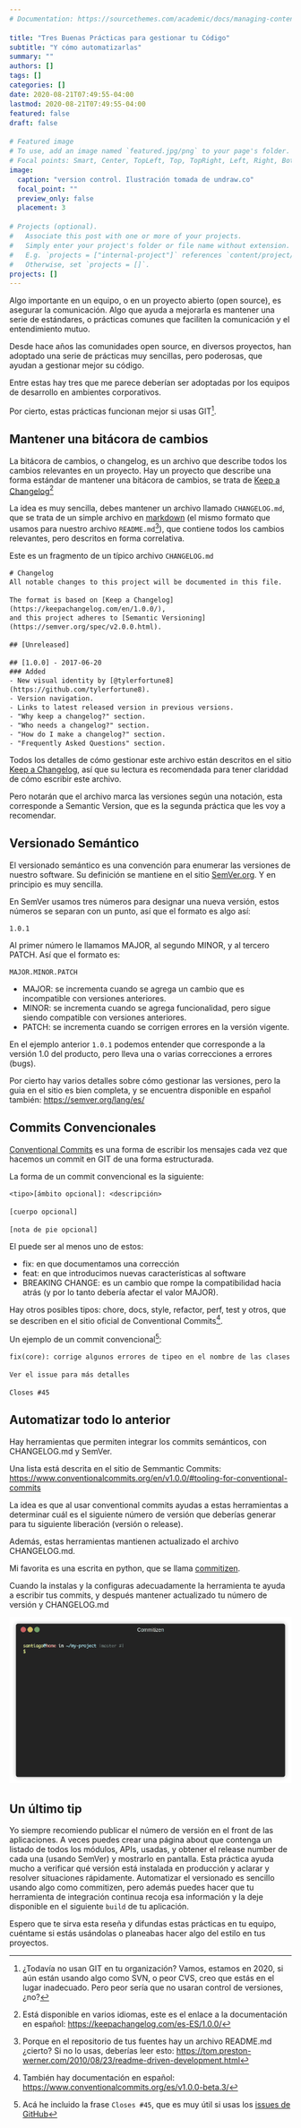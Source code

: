 ```yaml
---
# Documentation: https://sourcethemes.com/academic/docs/managing-content/

title: "Tres Buenas Prácticas para gestionar tu Código"
subtitle: "Y cómo automatizarlas"
summary: ""
authors: []
tags: []
categories: []
date: 2020-08-21T07:49:55-04:00
lastmod: 2020-08-21T07:49:55-04:00
featured: false
draft: false

# Featured image
# To use, add an image named `featured.jpg/png` to your page's folder.
# Focal points: Smart, Center, TopLeft, Top, TopRight, Left, Right, BottomLeft, Bottom, BottomRight.
image:
  caption: "version control. Ilustración tomada de undraw.co"
  focal_point: ""
  preview_only: false
  placement: 3

# Projects (optional).
#   Associate this post with one or more of your projects.
#   Simply enter your project's folder or file name without extension.
#   E.g. `projects = ["internal-project"]` references `content/project/deep-learning/index.md`.
#   Otherwise, set `projects = []`.
projects: []
---
```


Algo importante en un equipo, o en un proyecto abierto (open source), es asegurar la comunicación. Algo que ayuda a mejorarla es mantener una serie de estándares, o prácticas comunes que faciliten la comunicación y el entendimiento mutuo.

Desde hace años las comunidades open source, en diversos proyectos, han adoptado una serie de prácticas muy sencillas, pero poderosas, que ayudan a gestionar mejor su código. 

Entre estas hay tres que me parece  deberían ser adoptadas por los equipos de desarrollo en ambientes corporativos.

Por cierto, estas prácticas funcionan mejor si usas GIT[^1].

## Mantener una bitácora de cambios

La bitácora de cambios, o changelog, es un archivo que describe todos los cambios relevantes en un proyecto.
Hay un proyecto que describe una forma estándar de mantener una bitácora de cambios, se trata de  [Keep a Changelog](https://keepachangelog.com/en/1.0.0/)[^2]

La idea es muy sencilla, debes mantener un archivo llamado `CHANGELOG.md`, que se trata de un simple archivo en 
[markdown](https://en.wikipedia.org/wiki/Markdown) (el mismo formato que usamos para nuestro archivo `README.md`[^3]),
que contiene todos los cambios relevantes, pero descritos en forma correlativa.

Este es un fragmento de un típico archivo `CHANGELOG.md`


    # Changelog
    All notable changes to this project will be documented in this file.

    The format is based on [Keep a Changelog](https://keepachangelog.com/en/1.0.0/),
    and this project adheres to [Semantic Versioning](https://semver.org/spec/v2.0.0.html).

    ## [Unreleased]

    ## [1.0.0] - 2017-06-20
    ### Added
    - New visual identity by [@tylerfortune8](https://github.com/tylerfortune8).
    - Version navigation.
    - Links to latest released version in previous versions.
    - "Why keep a changelog?" section.
    - "Who needs a changelog?" section.
    - "How do I make a changelog?" section.
    - "Frequently Asked Questions" section.

Todos los detalles de cómo gestionar este archivo están descritos en el sitio [Keep a Changelog](https://keepachangelog.com/en/1.0.0/), 
así que su lectura es recomendada para tener clariddad de cómo escribir este archivo.

Pero notarán que el archivo marca las versiones según una notación, esta corresponde a Semantic Version, que es la segunda
práctica que les voy a recomendar.

## Versionado Semántico

El versionado semántico es una convención para enumerar las versiones de nuestro software. 
Su definición se mantiene en el sitio [SemVer.org](https://semver.org). Y en principio es muy sencilla.

En SemVer usamos tres números para designar una nueva versión, estos números se separan con un punto, así que el formato es
algo así:

    1.0.1

Al primer número le llamamos MAJOR, al segundo MINOR, y al tercero PATCH. Así que el formato es:

    MAJOR.MINOR.PATCH

- MAJOR: se incrementa cuando se agrega un cambio que es incompatible con versiones anteriores.
- MINOR: se incrementa cuando se agrega funcionalidad, pero sigue siendo compatible con versiones anteriores.
- PATCH: se incrementa cuando se corrigen errores en la versión vigente.

En el ejemplo anterior `1.0.1` podemos entender que corresponde a la versión 1.0 del producto, pero lleva una o varias correcciones
a errores (bugs).

Por cierto hay varios detalles sobre cómo gestionar las versiones, pero la guia en el sitio es bien completa, y se encuentra 
disponible en español también: https://semver.org/lang/es/

## Commits Convencionales

[Conventional Commits](https://www.conventionalcommits.org/) es una forma de escribir los mensajes cada vez que hacemos un commit en GIT de una forma estructurada.

La forma de un commit convencional es la siguiente:

    <tipo>[ámbito opcional]: <descripción>

    [cuerpo opcional]

    [nota de pie opcional]


El <tipo> puede ser al menos uno de estos:

- fix: en que documentamos una corrección
- feat: en que introducimos nuevas características al software
- BREAKING CHANGE: es un cambio que rompe la compatibilidad hacia atrás (y por lo tanto debería afectar el valor MAJOR).


Hay otros posibles tipos: chore, docs, style, refactor, perf, test y otros, que se describen en el sitio oficial de Conventional Commits[^4].

Un ejemplo de un commit convencional[^5]:

    fix(core): corrige algunos errores de tipeo en el nombre de las clases

    Ver el issue para más detalles

    Closes #45



## Automatizar todo lo anterior

Hay herramientas que permiten integrar los commits semánticos, con CHANGELOG.md y SemVer.

Una lista está descrita en el sitio de Semmantic Commits: https://www.conventionalcommits.org/en/v1.0.0/#tooling-for-conventional-commits

La idea es que al usar conventional commits ayudas a estas herramientas a determinar cuál es el siguiente número de versión 
que deberías generar para tu siguiente liberación (versión o release).

Además, estas herramientas mantienen actualizado el archivo CHANGELOG.md.

Mi favorita es una escrita en python, que se llama [commitizen](https://github.com/commitizen-tools/commitizen).

Cuando la instalas y la configuras adecuadamente la herramienta te ayuda a escribir tus commits, y después mantener
actualizado tu número de versión y CHANGELOG.md

![](commitizen.gif)

## Un último tip

Yo siempre recomiendo publicar el número de versión en el front de las aplicaciones. 
A veces puedes crear una página about que contenga un listado de todos los módulos, APIs, usadas, y obtener
el release number de cada una (usando SemVer) y mostrarlo en pantalla.
Esta práctica ayuda mucho a verificar qué versión está instalada en producción y aclarar y resolver
situaciones rápidamente. 
Automatizar el versionado es sencillo usando algo como commitizen, pero además puedes hacer que tu
herramienta de integración continua recoja esa información y la deje disponible en el siguiente `build`
de tu aplicación.

Espero que te sirva esta reseña y difundas estas prácticas en tu equipo, cuéntame si estás usándolas o planeabas 
hacer algo del estilo en tus proyectos.


[^1]: ¿Todavía no usan GIT en tu organización? Vamos, estamos en 2020, si aún están usando algo como SVN, o peor CVS, creo que estás en el lugar inadecuado. Pero peor sería que no usaran control de versiones, ¿no?

[^2]: Está disponible en varios idiomas, este es el enlace a la documentación en español: https://keepachangelog.com/es-ES/1.0.0/

[^3]: Porque en el repositorio de tus fuentes hay un archivo README.md ¿cierto? Si no lo usas, deberías leer esto: https://tom.preston-werner.com/2010/08/23/readme-driven-development.html


[^4]: También hay documentación en español: https://www.conventionalcommits.org/es/v1.0.0-beta.3/

[^5]: Acá he incluido la frase `Closes #45`, que es muy útil si usas los [issues de GitHub](https://guides.github.com/features/issues/)
